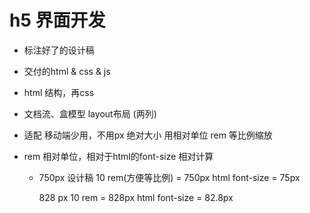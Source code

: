 # h5 界面开发

- 标注好了的设计稿
- 交付的html & css & js
- html 结构，再css
- 文档流、盒模型 layout布局 (两列)
- 适配 
  移动端少用，不用px 绝对大小
  用相对单位  rem 等比例缩放

- rem
  相对单位，相对于html的font-size 相对计算

  - 750px 设计稿
    10 rem(方便等比例) = 750px html font-size = 75px

    828 px
    10 rem = 828px html font-size = 82.8px